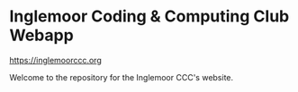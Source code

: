 # Inglemoor Coding & Computing Club Webapp

https://inglemoorccc.org

Welcome to the repository for the Inglemoor CCC's website.
